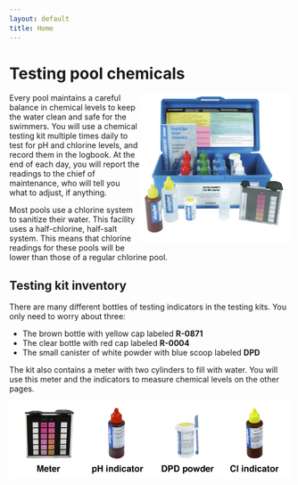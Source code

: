 ```yaml
---
layout: default
title: Home
---
```


Testing pool chemicals
============

<IMG SRC="/images/kit.png" ALIGN="right" />
Every pool maintains a careful balance in chemical levels to keep the water clean and safe for the swimmers. You will use a chemical testing kit multiple times daily to test for pH and chlorine levels, and record them in the logbook. At the end of each day, you will report the readings to the chief of maintenance, who will tell you what to adjust, if anything.

Most pools use a chlorine system to sanitize their water. This facility uses a half-chlorine, half-salt system. This means that chlorine readings for these pools will be lower than those of a regular chlorine pool.

## Testing kit inventory

There are many different bottles of testing indicators in the testing kits. You only need to worry about three:

* The brown bottle with yellow cap labeled **R-0871**
* The clear bottle with red cap labeled **R-0004**
* The small canister of white powder with blue scoop labeled **DPD**

The kit also contains a meter with two cylinders to fill with water. You will use this meter and the indicators to measure chemical levels on the other pages.

![](/images/inventory.png)
